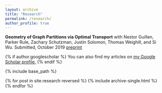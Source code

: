 ```yaml
---
layout: archive
title: "Research"
permalink: /research/
author_profile: true
---
```


**Geometry of Graph Partitions via Optimal Transport**
with Nestor Guillen, Parker Rule, Zachary Schutzman, Justin Solomon, Thomas Weighill, and Si Wu. 
Submitted, October 2019 
[preprint](https://arxiv.org/abs/1910.09618)


{% if author.googlescholar %}
  You can also find my articles on <u><a href="{{author.googlescholar}}">my Google Scholar profile</a>.</u>
{% endif %}

{% include base_path %}

{% for post in site.research reversed %}
  {% include archive-single.html %}
{% endfor %}
